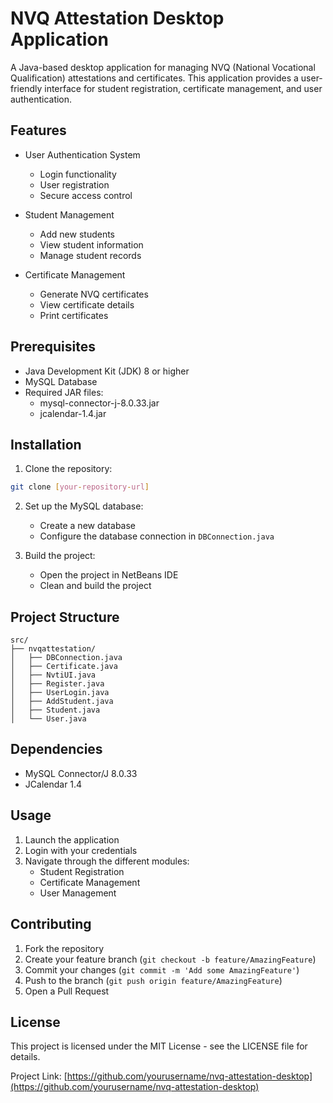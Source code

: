 # NVQ Attestation Desktop Application

A Java-based desktop application for managing NVQ (National Vocational Qualification) attestations and certificates. This application provides a user-friendly interface for student registration, certificate management, and user authentication.

## Features

- User Authentication System
  - Login functionality
  - User registration
  - Secure access control

- Student Management
  - Add new students
  - View student information
  - Manage student records

- Certificate Management
  - Generate NVQ certificates
  - View certificate details
  - Print certificates

## Prerequisites

- Java Development Kit (JDK) 8 or higher
- MySQL Database
- Required JAR files:
  - mysql-connector-j-8.0.33.jar
  - jcalendar-1.4.jar

## Installation

1. Clone the repository:
```bash
git clone [your-repository-url]
```

2. Set up the MySQL database:
   - Create a new database
   - Configure the database connection in `DBConnection.java`

3. Build the project:
   - Open the project in NetBeans IDE
   - Clean and build the project

## Project Structure

```
src/
├── nvqattestation/
│   ├── DBConnection.java
│   ├── Certificate.java
│   ├── NvtiUI.java
│   ├── Register.java
│   ├── UserLogin.java
│   ├── AddStudent.java
│   ├── Student.java
│   └── User.java
```

## Dependencies

- MySQL Connector/J 8.0.33
- JCalendar 1.4

## Usage

1. Launch the application
2. Login with your credentials
3. Navigate through the different modules:
   - Student Registration
   - Certificate Management
   - User Management

## Contributing

1. Fork the repository
2. Create your feature branch (`git checkout -b feature/AmazingFeature`)
3. Commit your changes (`git commit -m 'Add some AmazingFeature'`)
4. Push to the branch (`git push origin feature/AmazingFeature`)
5. Open a Pull Request

## License

This project is licensed under the MIT License - see the LICENSE file for details.


Project Link: [https://github.com/yourusername/nvq-attestation-desktop](https://github.com/yourusername/nvq-attestation-desktop)
